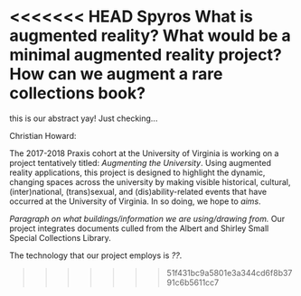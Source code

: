 <<<<<<< HEAD
Spyros
What is augmented reality?
What would be a minimal augmented reality project?
How can we augment a rare collections book? 
=======
this is our abstract yay!
Just checking...

Christian Howard:

The 2017-2018 Praxis cohort at the University of Virginia is working on a project tentatively titled: *Augmenting the University*. Using augmented reality applications, this project is designed to highlight the dynamic, changing spaces across the university by making visible historical, cultural, (inter)national, (trans)sexual, and (dis)ability-related events that have occurred at the University of Virginia. In so doing, we hope to *aims*.

*Paragraph on what buildings/information we are using/drawing from.*
Our project integrates documents culled from the Albert and Shirley Small Special Collections Library.

The technology that our project employs is *??*.
>>>>>>> 51f431bc9a5801e3a344cd6f8b3791c6b5611cc7
